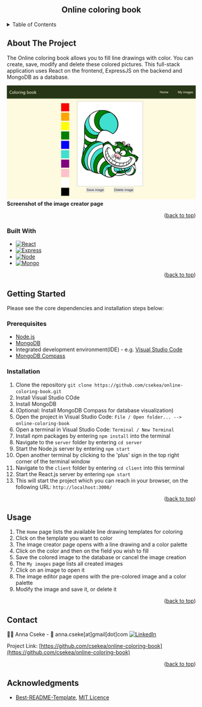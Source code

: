 <a name="readme-top"></a>

  <h2 align="center">Online coloring book</h2>

<!-- ADD LATER
  <p align="center">
    <a href="https://github.com/othneildrew/Best-README-Template">View Demo</a>
    ·
    <a href="https://github.com/othneildrew/Best-README-Template/issues">Report Bug</a>
    ·
    <a href="https://github.com/othneildrew/Best-README-Template/issues">Request Feature</a>
  </p>
</div>

-->

<details>
  <summary>Table of Contents</summary>
  <ol>
    <li>
      <a href="#about-the-project">About The Project</a>
      <ul>
        <li><a href="#built-with">Built With</a></li>
      </ul>
    </li>
    <li>
      <a href="#getting-started">Getting Started</a>
      <ul>
        <li><a href="#prerequisites">Prerequisites</a></li>
        <li><a href="#installation">Installation</a></li>
      </ul>
    </li>
    <li><a href="#usage">Usage</a></li>
    <li><a href="#contact">Contact</a></li>
    <li><a href="#acknowledgments">Acknowledgments</a></li>
  </ol>
</details>


## About The Project

The Online coloring book allows you to fill line drawings with color. You can create, save, modify and delete these colored pictures. This full-stack application uses React on the frontend, ExpressJS on the backend and MongoDB as a database.

[![Product Name Screen Shot][product-screenshot]](https://github.com/csekea/online-coloring-book/blob/main/client/src/Assets/Images/screenshot.jpg)
**Screenshot of the image creator page**

<p align="right">(<a href="#readme-top">back to top</a>)</p>

### Built With

* [![React][React.js]][React-url]
* [![Express][Express.js]][Express-url]
* [![Node][Node.js]][Node-url]
* [![Mongo][MongoDB]][Mongo-url]

<p align="right">(<a href="#readme-top">back to top</a>)</p>


## Getting Started

Please see the core dependencies and installation steps below:

### Prerequisites

* [Node.js](https://nodejs.org/en/download)
* [MongoDB](https://www.mongodb.com/docs/manual/administration/install-community/)
* Integrated development environment(IDE) - e.g. [Visual Studio Code](https://code.visualstudio.com/Download)
* [MongoDB Compass](https://www.mongodb.com/try/download/compass)

### Installation

1. Clone the repository `git clone https://github.com/csekea/online-coloring-book.git`
2. Install Visual Studio COde
3. Install MongoDB
4. (Optional: Install MongoDB Compass for database visualization)
5. Open the project in Visual Studio Code: `File / Open folder... --> online-coloring-book`
6. Open a terminal in Visual Studio Code: `Terminal / New Terminal`
7. Install npm packages by entering `npm install` into the terminal
8. Navigate to the `server` folder by entering `cd server`
9. Start the Node.js server by entering `npm start`
10. Open another terminal by clicking to the 'plus' sign in the top right corner of the terminal window
11. Navigate to the `client` folder by entering `cd client` into this terminal 
12. Start the React.js server by entering `npm start`
13. This will start the project which you can reach in your browser, on the following URL: `http://localhost:3000/` 

<p align="right">(<a href="#readme-top">back to top</a>)</p>


## Usage

1. The `Home` page lists the available line drawing templates for coloring
2. Click on the template you want to color
3. The image creator page opens with a line drawing and a color palette
4. Click on the color and then on the field you wish to fill
5. Save the colored image to the database or cancel the image creation
6. The `My images` page lists all created images
7. Click on an image to open it
8. The image editor page opens with the pre-colored image and a color palette
9. Modify the image and save it, or delete it

<p align="right">(<a href="#readme-top">back to top</a>)</p>


## Contact

:woman_technologist: Anna Cseke - :email: anna.cseke[at]gmail[dot]com [![LinkedIn][linkedin-shield]][linkedin-Anna]

Project Link: [https://github.com/csekea/online-coloring-book](https://github.com/csekea/online-coloring-book)

<p align="right">(<a href="#readme-top">back to top</a>)</p>



<!-- ACKNOWLEDGMENTS -->
## Acknowledgments

* [Best-README-Template](https://github.com/othneildrew/Best-README-Template), [MIT Licence](https://github.com/othneildrew/Best-README-Template/blob/master/LICENSE.txt)


<!-- MARKDOWN LINKS & IMAGES -->
<!-- https://www.markdownguide.org/basic-syntax/#reference-style-links -->
[linkedin-shield]: https://img.shields.io/badge/LinkedIn-0077B5?style=for-the-badge&logo=linkedin&logoColor=white
[linkedin-url]: https://www.linkedin.com/in/anna-cseke-847b1963/
[linkedin-Anna]: https://www.linkedin.com/in/anna-cseke-847b1963/
[product-screenshot]: https://github.com/csekea/online-coloring-book/blob/main/client/src/Assets/Images/screenshot.jpg
[React.js]: https://img.shields.io/badge/React-20232A?style=for-the-badge&logo=react&logoColor=61DAFB
[React-url]: https://reactjs.org/
[Express.js]: https://img.shields.io/badge/Express%20js-000000?style=for-the-badge&logo=express&logoColor=white
[Express-url]: https://expressjs.com/
[Node.js]: https://img.shields.io/badge/Node%20js-339933?style=for-the-badge&logo=nodedotjs&logoColor=white
[Node-url]: https://nodejs.org/
[MongoDB]: https://img.shields.io/badge/MongoDB-4EA94B?style=for-the-badge&logo=mongodb&logoColor=white
[Mongo-url]: https://www.mongodb.com/
